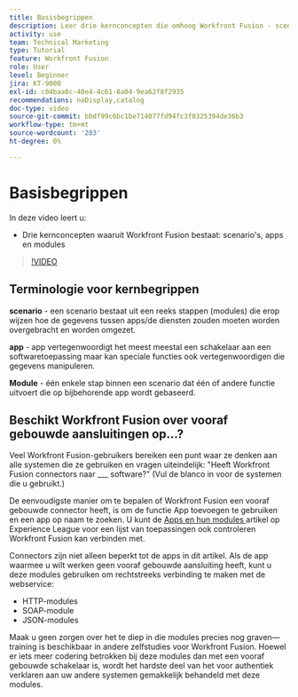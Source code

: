 ```yaml
---
title: Basisbegrippen
description: Leer drie kernconcepten die omhoog Workfront Fusion - scenario's, apps, en modules in  [!DNL Adobe Workfront Fusion] maken.
activity: use
team: Technical Marketing
type: Tutorial
feature: Workfront Fusion
role: User
level: Beginner
jira: KT-9000
exl-id: c04baa0c-40e4-4c61-8a04-9ea62f8f2935
recommendations: noDisplay,catalog
doc-type: video
source-git-commit: bbdf99c6bc1be714077fd94fc3f8325394de36b3
workflow-type: tm+mt
source-wordcount: '283'
ht-degree: 0%

---
```


# Basisbegrippen

In deze video leert u:

* Drie kernconcepten waaruit Workfront Fusion bestaat: scenario&#39;s, apps en modules

>[!VIDEO](https://video.tv.adobe.com/v/335260/?quality=12&learn=on&enablevpops=1)

## Terminologie voor kernbegrippen

**scenario** - een scenario bestaat uit een reeks stappen (modules) die erop wijzen hoe de gegevens tussen apps/de diensten zouden moeten worden overgebracht en worden omgezet.

**app** - app vertegenwoordigt het meest meestal een schakelaar aan een softwaretoepassing maar kan speciale functies ook vertegenwoordigen die gegevens manipuleren.

**Module** - één enkele stap binnen een scenario dat één of andere functie uitvoert die op bijbehorende app wordt gebaseerd.

## Beschikt Workfront Fusion over vooraf gebouwde aansluitingen op...?

Veel Workfront Fusion-gebruikers bereiken een punt waar ze denken aan alle systemen die ze gebruiken en vragen uiteindelijk: &quot;Heeft Workfront Fusion connectors naar ___ software?&quot; (Vul de blanco in voor de systemen die u gebruikt.)

De eenvoudigste manier om te bepalen of Workfront Fusion een vooraf gebouwde connector heeft, is om de functie App toevoegen te gebruiken en een app op naam te zoeken. U kunt de [ Apps en hun modules ](https://experienceleague.adobe.com/docs/workfront/using/adobe-workfront-fusion/fusion-apps-and-modules/apps-and-their-modules.html?lang=en) artikel op Experience League voor een lijst van toepassingen ook controleren Workfront Fusion kan verbinden met.

Connectors zijn niet alleen beperkt tot de apps in dit artikel. Als de app waarmee u wilt werken geen vooraf gebouwde aansluiting heeft, kunt u deze modules gebruiken om rechtstreeks verbinding te maken met de webservice:

* HTTP-modules
* SOAP-module
* JSON-modules

Maak u geen zorgen over het te diep in die modules precies nog graven—training is beschikbaar in andere zelfstudies voor Workfront Fusion. Hoewel er iets meer codering betrokken bij deze modules dan met een vooraf gebouwde schakelaar is, wordt het hardste deel van het voor authentiek verklaren aan uw andere systemen gemakkelijk behandeld met deze modules.
